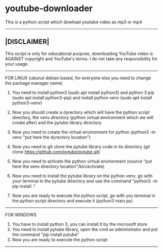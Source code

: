 # youtube-downloader
This is a python script which dowload youtube video as mp3 or mp4


------------
|DISCLAIMER|
------------
This script is only for educational purpose, downloading YouTube video is AGAINST copyright and YouTube's terms. I do not take any responsibility for your usage.


------------
FOR LINUX (ubunut debian based, for everyone else you need to change the package manager name)
1) You need to install python3 (sudo apt install python3) and python 3 pip (sudo apt install python3-pip) and install python venv (sudo apt install python3-venv)

3) Now you should create a dyrectory which will have the python script directory, the venv directory (python virtual environment which we will create after) and the pytube library directory

4) Now you need to create the virtual environment for python (python3 -m venv "put here the dyrectory location")

5) Now you need to git clone the pytube library code in its directory (git clone https://github.com/pytube/pytube.git)

6) Now you need to activate the python virtual  environment (source "put here the venv directory location"/bin/activate)

7) Now you need to install the pytube library on the python venv, go with your terminal in the pytube directory and use the command "python3 -m pip install ."

8) Now you are ready to execute the python script, go with you terminal in the python script directory and execute it (python3 main.py)


------------
FOR WINDOWS
1) You have to install python 3, you can install it by the microsoft store
1) You need to install pytube library, open the cmd as administrator and put the command "pip install pytube"
2) Now you are ready to execute the python script
------------



